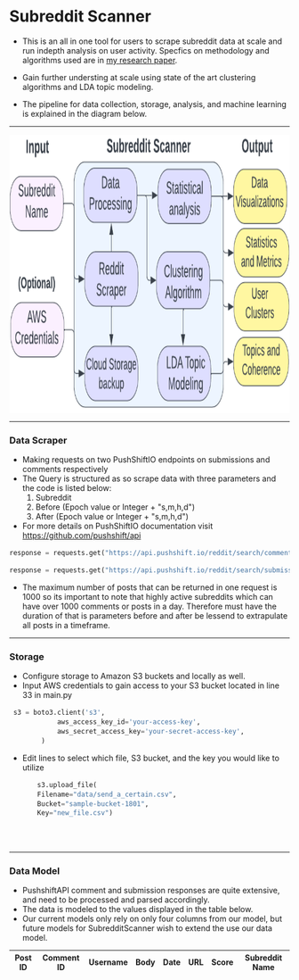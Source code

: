 ﻿# Subreddit Scanner 
 
- This is an all in one tool for users to scrape subreddit data at scale and run indepth analysis on user activity. Specfics on methodology and algorithms used are in [my research paper](https://github.com/arzhangv/SubredditScanner/blob/main/SubredditScanner_Report.pdf).

- Gain further understing at scale using state of the art clustering algorithms and LDA topic modeling. 

- The pipeline for data collection, storage, analysis, and machine learning is explained in the diagram below.
&nbsp;
&nbsp;


***

<a href="url"><img src="https://github.com/arzhangv/SubredditScanner/blob/main/DiagramV3.png" align="center" height="500" width="750" ></a>
***

### Data Scraper
- Making requests on two PushShiftIO endpoints on submissions and comments respectively 
- The Query is structured as so scrape data with three parameters and the code is listed below: 
  1. Subreddit 
  2. Before (Epoch value or Integer + "s,m,h,d")
  3. After (Epoch value or Integer + "s,m,h,d")
- For more details on PushShiftIO documentation visit https://github.com/pushshift/api
```python
response = requests.get("https://api.pushshift.io/reddit/search/comment/?after="+ epoch_before +"&before=" + epoch_after +"&subreddit="+subreddit + "&size=1000")

```
```python
response = requests.get("https://api.pushshift.io/reddit/search/submission/?after="+ epoch_before +"&before=" + epoch_after +"&subreddit="+subreddit + "&size=1000")

```
- The maximum number of posts that can be returned in one request is 1000 so its important to note that highly active subreddits which can have over 1000 comments or posts in a day. Therefore must have the duration of that is parameters before and after be lessend to extrapulate all posts in a timeframe. 
***
### Storage
- Configure storage to Amazon S3 buckets and locally as well. 
&nbsp;
&nbsp;
- Input AWS credentials to gain access to your S3 bucket located in line 33 in main.py

```python
 s3 = boto3.client('s3',
            aws_access_key_id='your-access-key',
            aws_secret_access_key='your-secret-access-key',
        )
```

- Edit lines to select which file, S3 bucket, and the key you would like to utilize
&nbsp;
&nbsp;
```python
       s3.upload_file(
       Filename="data/send_a_certain.csv",
       Bucket="sample-bucket-1801",
       Key="new_file.csv")
     
```
&nbsp;
&nbsp;
*** 
### Data Model 

- PushshiftAPI comment and submission responses are quite extensive, and need to be processed and parsed accordingly.
- The data is modeled to the values displayed in the table below. 
- Our current models only rely on only four columns from our model, but future models for SubredditScanner wish to extend the use our data model.


Post ID | Comment ID | Username | Body | Date | URL | Score | Subreddit Name |
--- | --- | --- | --- | --- | ---  | --- | --- | 


